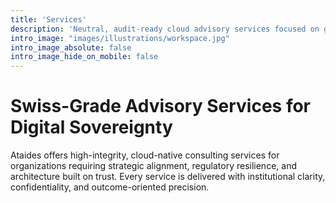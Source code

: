 ```yaml
---
title: 'Services'
description: 'Neutral, audit-ready cloud advisory services focused on governance, architecture, security, and compliance.'
intro_image: "images/illustrations/workspace.jpg"
intro_image_absolute: false
intro_image_hide_on_mobile: false
---
```


# Swiss-Grade Advisory Services for Digital Sovereignty

Ataides offers high-integrity, cloud-native consulting services for organizations requiring strategic alignment, regulatory resilience, and architecture built on trust. Every service is delivered with institutional clarity, confidentiality, and outcome-oriented precision.
